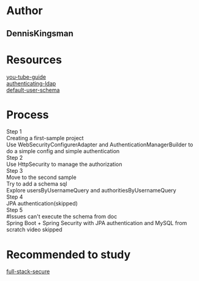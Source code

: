 # Author
## DennisKingsman 
# Resources
[you-tube-guide](https://www.youtube.com/playlist?list=PLqq-6Pq4lTTYTEooakHchTGglSvkZAjnE)  
[authenticating-ldap](https://spring.io/guides/gs/authenticating-ldap/)  
[default-user-schema](https://docs.spring.io/spring-security/site/docs/current/reference/html5/#user-schema)  
# Process
Step 1  
Creating a first-sample project  
Use WebSecurityConfigurerAdapter and AuthenticationManagerBuilder to do a simple config and simple authentication  
Step 2  
Use HttpSecurity to manage the authorization  
Step 3  
Move to the second sample  
Try to add a schema sql  
Explore usersByUsernameQuery and authoritiesByUsernameQuery  
Step 4  
JPA authentication(skipped)  
Step 5  
#Issues 
can't execute the schema from doc  
Spring Boot + Spring Security with JPA authentication and MySQL from scratch video skipped  
# Recommended to study
[full-stack-secure](https://spring.io/guides/tutorials/spring-security-and-angular-js/)  

